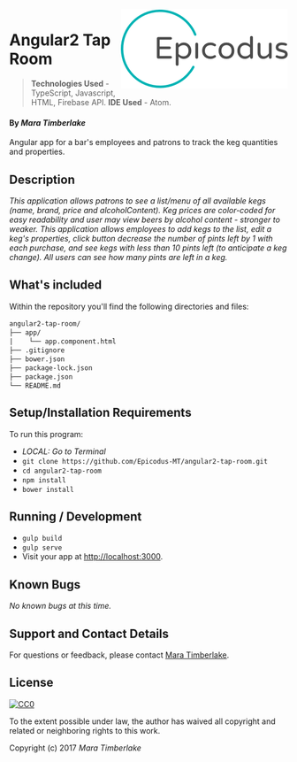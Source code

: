<img src="epicodus.png" align="right"/>

# Angular2 Tap Room

> **Technologies Used** - TypeScript, Javascript, HTML, Firebase API.
> **IDE Used** - Atom.

#### By _**Mara Timberlake**_

Angular app for a bar's employees and patrons to track the keg quantities and properties.

## Description

_This application allows patrons to see a list/menu of all available kegs (name, brand, price and alcoholContent). Keg prices are color-coded for easy readability and user may view beers by alcohol content - stronger to weaker. This application allows employees to add kegs to the list, edit a keg's properties, click button decrease the number of pints left by 1 with each purchase, and see kegs with less than 10 pints left (to anticipate a keg change). All users can see how many pints are left in a keg._

## What's included
Within the repository you'll find the following directories and files:

```
angular2-tap-room/
├── app/
|    └── app.component.html
├── .gitignore
├── bower.json
├── package-lock.json
├── package.json
└── README.md

```

## Setup/Installation Requirements
To run this program:
* _LOCAL: Go to Terminal_
* `git clone https://github.com/Epicodus-MT/angular2-tap-room.git`
* `cd angular2-tap-room`
* `npm install`
* `bower install`

## Running / Development
* `gulp build`
* `gulp serve`
* Visit your app at [http://localhost:3000](http://localhost:3000).

## Known Bugs
_No known bugs at this time._

## Support and Contact Details
For questions or feedback, please contact [Mara Timberlake](<contact-info.md>).

## License
[![CC0](https://licensebuttons.net/p/zero/1.0/88x31.png)](https://opensource.org/licenses/MIT)

To the extent possible under law, the author has waived all copyright and related or neighboring rights to this work.

Copyright (c) 2017 *_Mara Timberlake_*
